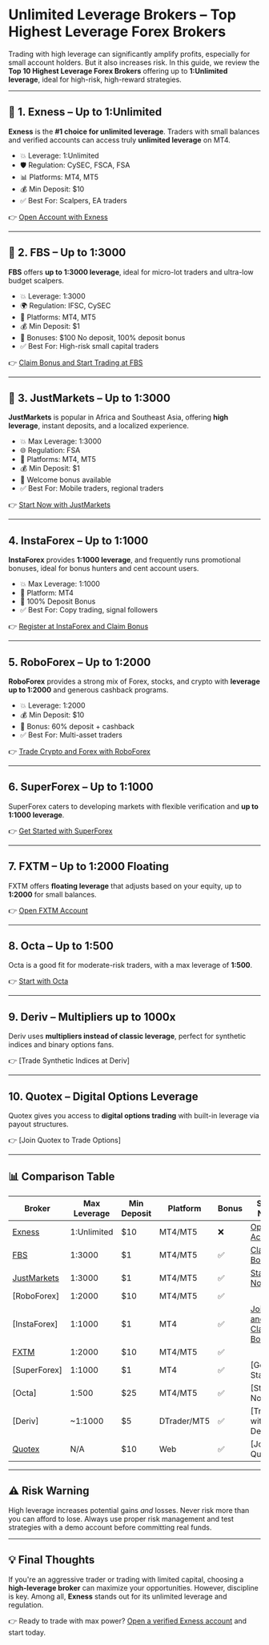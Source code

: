 # Unlimited Leverage Brokers – Top Highest Leverage Forex Brokers

Trading with high leverage can significantly amplify profits, especially for small account holders. But it also increases risk. In this guide, we review the **Top 10 Highest Leverage Forex Brokers** offering up to **1:Unlimited leverage**, ideal for high-risk, high-reward strategies.

---

## 🥇 1. Exness – Up to 1:Unlimited

**Exness** is the **#1 choice for unlimited leverage**. Traders with small balances and verified accounts can access truly **unlimited leverage** on MT4.

- 💥 Leverage: 1:Unlimited  
- 🛡️ Regulation: CySEC, FSCA, FSA  
- 📊 Platforms: MT4, MT5  
- 💰 Min Deposit: $10  
- ✅ Best For: Scalpers, EA traders

👉 [Open Account with Exness](https://one.exnesstrack.org/a/english23)

---

## 🥈 2. FBS – Up to 1:3000

**FBS** offers **up to 1:3000 leverage**, ideal for micro-lot traders and ultra-low budget scalpers.

- 💥 Leverage: 1:3000  
- 🌍 Regulation: IFSC, CySEC  
- 📲 Platforms: MT4, MT5  
- 💰 Min Deposit: $1  
- 🎁 Bonuses: $100 No deposit, 100% deposit bonus  
- ✅ Best For: High-risk small capital traders

👉 [Claim Bonus and Start Trading at FBS](https://fbs.partners?ibl=587836&ibp=21398815)

---

## 🥉 3. JustMarkets – Up to 1:3000

**JustMarkets** is popular in Africa and Southeast Asia, offering **high leverage**, instant deposits, and a localized experience.

- 💥 Max Leverage: 1:3000  
- 🌐 Regulation: FSA  
- 🧰 Platforms: MT4, MT5  
- 💰 Min Deposit: $1  
- 🎁 Welcome bonus available  
- ✅ Best For: Mobile traders, regional traders

👉 [Start Now with JustMarkets](https://one.justmarkets.link/a/79iqw0j6nj)

---

## 4. InstaForex – Up to 1:1000

**InstaForex** provides **1:1000 leverage**, and frequently runs promotional bonuses, ideal for bonus hunters and cent account users.

- 💥 Max Leverage: 1:1000  
- 📲 Platform: MT4  
- 🎁 100% Deposit Bonus  
- ✅ Best For: Copy trading, signal followers

👉 [Register at InstaForex and Claim Bonus](https://linktr.ee/ForexBrokersTop)

---

## 5. RoboForex – Up to 1:2000

**RoboForex** provides a strong mix of Forex, stocks, and crypto with **leverage up to 1:2000** and generous cashback programs.

- 💥 Leverage: 1:2000  
- 💰 Min Deposit: $10  
- 🎁 Bonus: 60% deposit + cashback  
- ✅ Best For: Multi-asset traders

👉 [Trade Crypto and Forex with RoboForex](https://linktr.ee/ForexBrokersTop)

---

## 6. SuperForex – Up to 1:1000

SuperForex caters to developing markets with flexible verification and **up to 1:1000 leverage**.

👉 [Get Started with SuperForex](https://linktr.ee/ForexBrokersTop)

---

## 7. FXTM – Up to 1:2000 Floating

FXTM offers **floating leverage** that adjusts based on your equity, up to **1:2000** for small balances.

👉 [Open FXTM Account](https://linktr.ee/ForexBrokersTop)

---

## 8. Octa – Up to 1:500

Octa is a good fit for moderate-risk traders, with a max leverage of **1:500**.

👉 [Start with Octa](https://linktr.ee/ForexBrokersTop)

---

## 9. Deriv – Multipliers up to 1000x

Deriv uses **multipliers instead of classic leverage**, perfect for synthetic indices and binary options fans.

👉 [Trade Synthetic Indices at Deriv]

---

## 10. Quotex – Digital Options Leverage

Quotex gives you access to **digital options trading** with built-in leverage via payout structures.

👉 [Join Quotex to Trade Options]

---

## 📊 Comparison Table

| Broker | Max Leverage | Min Deposit | Platform | Bonus | Start Now |
|--------|--------------|-------------|----------|-------|-----------|
| [Exness](https://one.exnesstrack.org/a/english23)| 1:Unlimited | $10 | MT4/MT5 | ❌ | [Open Account](https://one.exnesstrack.org/boarding/sign-up/a/english23) |
| [FBS](https://fbs.partners?ibl=587836&ibp=21398815) | 1:3000 | $1 | MT4/MT5 | ✅ | [Claim Bonus](https://fbs.partners?ibl=587836&ibp=21398815) |
| [JustMarkets](https://one.justmarkets.link/a/79iqw0j6nj) | 1:3000 | $1 | MT4/MT5 | ✅ | [Start Now](https://one.justmarkets.link/a/79iqw0j6nj/landing/quick-start) |
| [RoboForex] | 1:2000 | $10 | MT4/MT5 | ✅ |  |
| [InstaForex]  | 1:1000 | $1 | MT4 | ✅ | [Join and Claim Bonus](https://linktr.ee/ForexBrokersTop) |
| [FXTM](https://linktr.ee/ForexBrokersTop) | 1:2000 | $10 | MT4/MT5 | ✅ | |
| [SuperForex] | 1:1000 | $1 | MT4 | ✅ | [Get Started] |
| [Octa] | 1:500 | $25 | MT4/MT5 | ✅ | [Start Now]) |
| [Deriv] | ~1:1000 | $5 | DTrader/MT5 | ✅ | [Trade with Deriv]) |
| [Quotex](https://linktr.ee/ForexBrokersTop) | N/A | $10 | Web | ✅ | [Join Quotex] |

---

## ⚠️ Risk Warning

High leverage increases potential gains *and* losses. Never risk more than you can afford to lose. Always use proper risk management and test strategies with a demo account before committing real funds.

---

## 💡 Final Thoughts

If you're an aggressive trader or trading with limited capital, choosing a **high-leverage broker** can maximize your opportunities. However, discipline is key. Among all, **Exness** stands out for its unlimited leverage and regulation.

👉 Ready to trade with max power? [Open a verified Exness account](https://one.exnesstrack.org/boarding/sign-up/a/english23) and start today.
